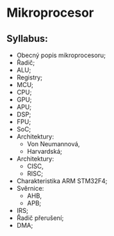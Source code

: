 # Mikroprocesor

## Syllabus:

- Obecný popis mikroprocesoru;
- Řadič;
- ALU;
- Registry;
- MCU;
- CPU;
- GPU;
- APU;
- DSP;
- FPU;
- SoC;
- Architektury:
    - Von Neumannová,
    - Harvardská;
- Architektury:
    - CISC,
    - RISC;
- Charakteristika ARM STM32F4;
- Svěrnice:
    - AHB,
    - APB;
- IRS;
- Řadič přerušení;
- DMA;
